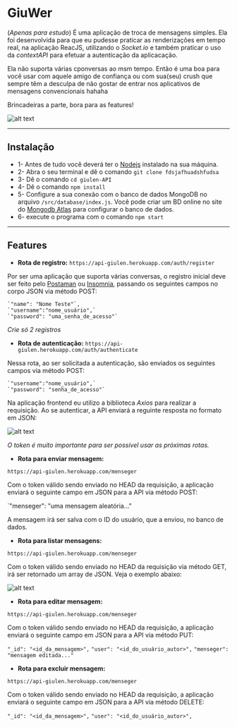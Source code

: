 # GiuWer
(*Apenas para estudo*)
É uma aplicação de troca de mensagens simples. Ela foi desenvolvida para que eu pudesse praticar as renderizações em tempo real, na aplicação ReacJS, utilizando o *Socket.io* e também praticar o uso da *contextAPI* para efetuar a autenticação da aplicacação.

Ela não suporta várias cponversas ao msm tempo. Então é uma boa para você usar com aquele amigo de confiança ou com sua(seu) crush que sempre têm a desculpa de não gostar de entrar nos aplicativos de mensagens convencionais hahaha

Brincadeiras a parte, bora para as features!

![alt text](https://thumbs2.imgbox.com/d2/66/2TGPEMOC_t.png)

---
## Instalação

- 1- Antes de tudo você deverá ter o [Nodejs](https://nodejs.org) instalado na sua máquina.
- 2- Abra o seu terminal e dê o comando `git clone fdsjafhuadshfudsa`
- 3- Dê o comando `cd giulen-API`
- 4- Dê o comando `npm install`
- 5- Configure a sua conexão com o banco de dados MongoDB no arquivo `/src/database/index.js`. Você pode criar um BD online no site do [Mongodb Atlas](https://www.mongodb.com/cloud/atlas) para configurar o banco de dados.
- 6- execute o programa com o comando `npm start`


---
## Features

- **Rota de registro:**
`https://api-giulen.herokuapp.com/auth/register`

Por ser uma aplicação que suporta várias conversas, o registro inicial deve ser feito pelo [Postaman](https://www.postman.com/) ou [Insomnia](https://insomnia.rest/download), passando os seguintes campos no corpo JSON via método POST:

    `"name": "Nome Teste"`,
	`"username":"nome_usuário",`
	`"password": "uma_senha_de_acesso"`

*Crie só 2 registros*

- **Rota de autenticação:**
`https://api-giulen.herokuapp.com/auth/authenticate`

Nessa rota, ao ser solicitada a autenticação, são enviados os seguintes campos via método POST: 

    `"username":"nome_usuário",`
	`"password": "senha_de_acesso"`

Na aplicação frontend eu utilizo a biblioteca *Axios* para realizar a requisição.
Ao se autenticar, a API enviará a reguinte resposta no formato em JSON: 

![alt text](https://thumbs2.imgbox.com/98/90/92MnbCsV_t.png)

*O token é muito importante para ser possível usar as próximas rotas.*

- **Rota para enviar mensagem:**

`https://api-giulen.herokuapp.com/menseger`

Com o token válido sendo enviado no HEAD da requisição, a aplicação enviará o seguinte campo em JSON para a API via método POST:

`"menseger": "uma mensagem aleatória..."

A mensagem irá ser salva com o ID do usuário, que a enviou, no banco de dados.

- **Rota para listar mensagens:**

`https://api-giulen.herokuapp.com/menseger`

Com o token válido sendo enviado no HEAD da requisição via método GET, irá ser retornado um array de JSON. Veja o exemplo abaixo:

![alt text](https://thumbs2.imgbox.com/d5/39/NPW7s6DW_t.png)

- **Rota para editar mensagem:**

`https://api-giulen.herokuapp.com/menseger`

Com o token válido sendo enviado no HEAD da requisição, a aplicação enviará o seguinte campo em JSON para a API via método PUT:

  `"_id": "<id_da_mensagem>",`
  `"user": "<id_do_usuário_autor>",`
  `"menseger": "mensagem editada..."`

- **Rota para excluir mensagem:**

`https://api-giulen.herokuapp.com/menseger`

Com o token válido sendo enviado no HEAD da requisição, a aplicação enviará o seguinte campo em JSON para a API via método DELETE:

  `"_id": "<id_da_mensagem>",`
  `"user": "<id_do_usuário_autor>",`
